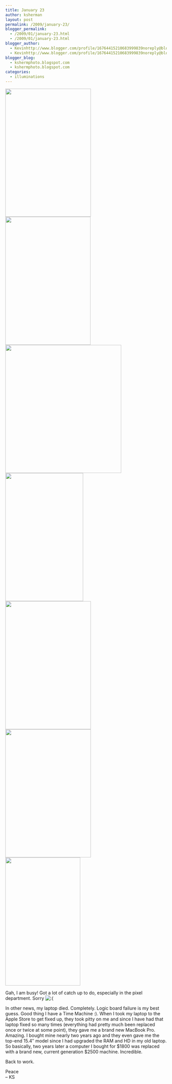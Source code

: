 ```yaml
---
title: January 23
author: ksherman
layout: post
permalink: /2009/january-23/
blogger_permalink:
  - /2009/01/january-23.html
  - /2009/01/january-23.html
blogger_author:
  - Kevinhttp://www.blogger.com/profile/16764415210683999839noreply@blogger.com
  - Kevinhttp://www.blogger.com/profile/16764415210683999839noreply@blogger.com
blogger_blog:
  - kshermphoto.blogspot.com
  - kshermphoto.blogspot.com
categories:
  - illuminations
---
```

<a onblur="try {parent.deselectBloggerImageGracefully();} catch(e) {}" href="http://2.bp.blogspot.com/_HTtVcKQt9f8/SX5bhxfapnI/AAAAAAAABmg/WpT7eZ66q_k/s1600-h/Hononegah-01.jpg"><img style="cursor: pointer; width: 267px; height: 400px;" src="http://2.bp.blogspot.com/_HTtVcKQt9f8/SX5bhxfapnI/AAAAAAAABmg/WpT7eZ66q_k/s400/Hononegah-01.jpg" alt="" id="BLOGGER_PHOTO_ID_5295770847613199986" border="0" /></a>  
<a onblur="try {parent.deselectBloggerImageGracefully();} catch(e) {}" href="http://2.bp.blogspot.com/_HTtVcKQt9f8/SX5bh9I2NAI/AAAAAAAABmY/2OzGF21g6yU/s1600-h/Hononegah-02.jpg"><img style="cursor: pointer; width: 266px; height: 400px;" src="http://2.bp.blogspot.com/_HTtVcKQt9f8/SX5bh9I2NAI/AAAAAAAABmY/2OzGF21g6yU/s400/Hononegah-02.jpg" alt="" id="BLOGGER_PHOTO_ID_5295770850739762178" border="0" /></a>  
<a onblur="try {parent.deselectBloggerImageGracefully();} catch(e) {}" href="http://2.bp.blogspot.com/_HTtVcKQt9f8/SX5bbmB3NYI/AAAAAAAABmQ/vKW2xTeiylI/s1600-h/Hononegah-03.jpg"><img style="cursor: pointer; width: 362px; height: 400px;" src="http://2.bp.blogspot.com/_HTtVcKQt9f8/SX5bbmB3NYI/AAAAAAAABmQ/vKW2xTeiylI/s400/Hononegah-03.jpg" alt="" id="BLOGGER_PHOTO_ID_5295770741457237378" border="0" /></a>  
<a onblur="try {parent.deselectBloggerImageGracefully();} catch(e) {}" href="http://2.bp.blogspot.com/_HTtVcKQt9f8/SX5bbbdMCeI/AAAAAAAABmI/zmgzTN3wPow/s1600-h/Hononegah-04.jpg"><img style="cursor: pointer; width: 243px; height: 400px;" src="http://2.bp.blogspot.com/_HTtVcKQt9f8/SX5bbbdMCeI/AAAAAAAABmI/zmgzTN3wPow/s400/Hononegah-04.jpg" alt="" id="BLOGGER_PHOTO_ID_5295770738619058658" border="0" /></a>  
<a onblur="try {parent.deselectBloggerImageGracefully();} catch(e) {}" href="http://2.bp.blogspot.com/_HTtVcKQt9f8/SX5ba5paOlI/AAAAAAAABmA/MHLpi5OwDWE/s1600-h/Hononegah-05.jpg"><img style="cursor: pointer; width: 267px; height: 400px;" src="http://2.bp.blogspot.com/_HTtVcKQt9f8/SX5ba5paOlI/AAAAAAAABmA/MHLpi5OwDWE/s400/Hononegah-05.jpg" alt="" id="BLOGGER_PHOTO_ID_5295770729543514706" border="0" /></a>  
<a onblur="try {parent.deselectBloggerImageGracefully();} catch(e) {}" href="http://3.bp.blogspot.com/_HTtVcKQt9f8/SX5bZS2VGhI/AAAAAAAABl4/su5ijFE4Wdg/s1600-h/HononegahFun-01.jpg"><img style="cursor: pointer; width: 267px; height: 400px;" src="http://3.bp.blogspot.com/_HTtVcKQt9f8/SX5bZS2VGhI/AAAAAAAABl4/su5ijFE4Wdg/s400/HononegahFun-01.jpg" alt="" id="BLOGGER_PHOTO_ID_5295770701948852754" border="0" /></a>  
<a onblur="try {parent.deselectBloggerImageGracefully();} catch(e) {}" href="http://4.bp.blogspot.com/_HTtVcKQt9f8/SX5bZYbq97I/AAAAAAAABlw/ET74PbWAxyQ/s1600-h/HononegahFun-02.jpg"><img style="cursor: pointer; width: 234px; height: 400px;" src="http://4.bp.blogspot.com/_HTtVcKQt9f8/SX5bZYbq97I/AAAAAAAABlw/ET74PbWAxyQ/s400/HononegahFun-02.jpg" alt="" id="BLOGGER_PHOTO_ID_5295770703447652274" border="0" /></a>

Gah, I am busy! Got a lot of catch up to do, especially in the pixel department. Sorry <img src="http://kshermphoto.com/wp-includes/images/smilies/icon_sad.gif" alt=":(" class="wp-smiley" />

In other news, my laptop died. Completely. Logic board failure is my best guess. Good thing I have a Time Machine :). When I took my laptop to the Apple Store to get fixed up, they took pitty on me and since I have had that laptop fixed so many times (everything had pretty much been replaced once or twice at some point), they gave me a brand new MacBook Pro. Amazing. I bought mine nearly two years ago and they even gave me the top-end 15.4&#8243; model since I had upgraded the RAM and HD in my old laptop. So basically, two years later a computer I bought for $1800 was replaced with a brand new, current generation $2500 machine. Incredible.

Back to work.

Peace  
&#8211; KS